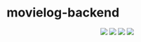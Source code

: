 # movielog-backend
<div align=center> 
  <img src="https://img.shields.io/badge/Java-007396?style=for-the-badge&logo=OpenJDK&logoColor=white"/>
  <img src="https://img.shields.io/badge/springboot-6DB33F?style=for-the-badge&logo=springboot&logoColor=black">
  <img src="https://img.shields.io/badge/mysql-4479A1?style=for-the-badge&logo=mysql&logoColor=black">
  <img src="https://img.shields.io/badge/jpa-4479A1?style=for-the-badge&logo=jpa&logoColor=black">
  </br>
</div>
